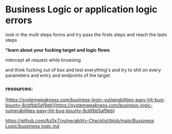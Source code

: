 # Business Logic or application logic errors


look in the multi steps forms and try pass the firsts steps and reach the lasts steps

***learn about your fucking target and logic flows**

intercept all request while browsing

and think fucking out of box and test everything's and try to shit on every parameters and entry and endpoints of the target.

### resources:

[https://systemweakness.com/business-logic-vulnerabilities-easy-hit-bug-bounty-8cbfbb5af9eb](https://systemweakness.com/business-logic-vulnerabilities-easy-hit-bug-bounty-8cbfbb5af9eb)

[https://github.com/Az0x7/vulnerability-Checklist/blob/main/Bussiness Logic/bussiness logic.md](https://github.com/Az0x7/vulnerability-Checklist/blob/main/Bussiness%20Logic/bussiness%20logic.md)